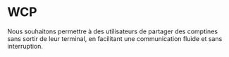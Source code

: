 # WCP
Nous souhaitons permettre à des utilisateurs de partager des comptines sans sortir de leur terminal, en facilitant une communication fluide et sans interruption.
